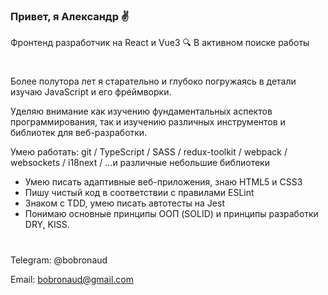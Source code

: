 ### Привет, я Александр ✌️
Фронтенд разработчик на React и Vue3 🔍 В активном поиске работы 
#

Более полутора лет я старательно и глубоко погружаясь в детали изучаю JavaScript и его фреймворки.

Уделяю внимание как изучению фундаментальных аспектов программирования, так и изучению различных инструментов и библиотек для веб-разработки.

Умею работать: git / TypeScript / SASS / redux-toolkit / webpack / websockets / i18next / ...и различные небольшие библиотеки
- Умею писать адаптивные веб-приложения, знаю HTML5 и CSS3
- Пишу чистый код в соответствии с правилами ESLint
- Знаком с TDD, умею писать автотесты на Jest
- Понимаю основные принципы ООП (SOLID) и принципы разработки DRY, KISS.
#
Telegram: @bobronaud

Email: bobronaud@gmail.com
